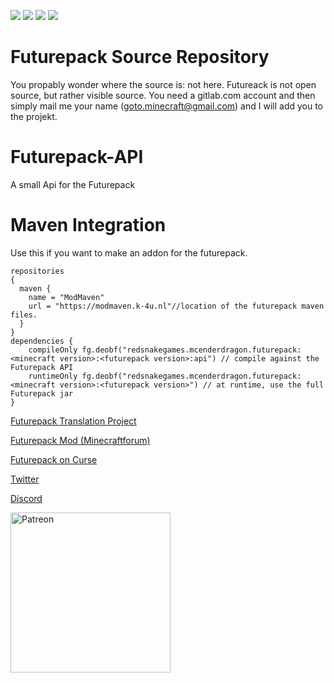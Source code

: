 [![](http://cf.way2muchnoise.eu/full_futurepack_downloads.svg)](https://minecraft.curseforge.com/projects/futurepack)
[![](http://cf.way2muchnoise.eu/versions/Available%20For%20Minecraft_futurepack_all.svg)](https://minecraft.curseforge.com/projects/futurepack)
[![](http://cf.way2muchnoise.eu/packs/futurepack.svg)](https://www.curseforge.com/minecraft/mc-mods/futurepack/relations/dependents?filter-related-dependents=6)
[![](http://cf.way2muchnoise.eu/supported/futurepack.svg)](https://www.curseforge.com/minecraft/mc-mods/futurepack/relations/dependents)

#  Futurepack Source Repository
You propably wonder where the source is: not here. Futureack is not open source, but rather visible source. You need a gitlab.com account and then simply mail me your name (goto.minecraft@gmail.com) and I will add you to the projekt. 

# Futurepack-API
A small Api for the Futurepack

# Maven Integration
Use this if you want to make an addon for the futurepack.
```
repositories 
{
  maven {
    name = "ModMaven"
    url = "https://modmaven.k-4u.nl"//location of the futurepack maven files.
  }
}
dependencies {
    compileOnly fg.deobf("redsnakegames.mcenderdragon.futurepack:<minecraft version>:<futurepack version>:api") // compile against the Futurepack API
    runtimeOnly fg.deobf("redsnakegames.mcenderdragon.futurepack:<minecraft version>:<futurepack version>") // at runtime, use the full Futurepack jar
}
```
[Futurepack Translation Project](https://github.com/Wugand/FuturePack-Language)

[Futurepack Mod (Minecraftforum)](https://www.minecraftforum.net/forums/mapping-and-modding-java-edition/minecraft-mods/2644868-futurepack-mod-discover-new-dimensions)

[Futurepack on Curse](http://mods.curse.com/mc-mods/minecraft/237333-futurepack#t1:description)

[Twitter](https://twitter.com/MCenderdragonxD)

[Discord](https://discord.gg/UpdVfFk)

[<img alt="Patreon" src=http://i.imgur.com/k44o58p.png width=256\>](https://www.patreon.com/mcenderdragon)
